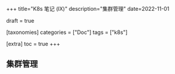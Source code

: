 +++
title="K8s 笔记 (IX)"
description="集群管理"
date=2022-11-01

draft = true

[taxonomies]
categories = ["Doc"]
tags = ["k8s"]

[extra]
toc = true
+++

## 集群管理
